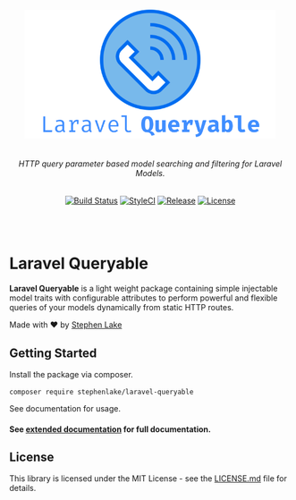 <h6 align="center">
    <img src="https://github.com/stephenlake/laravel-queryable/blob/master/docs/assets/laravel-queryable-banner.png" width="450"/>
</h6>

<h6 align="center">
    HTTP query parameter based model searching and filtering for Laravel Models.
</h6>

<p align="center">
<a href="https://travis-ci.org/stephenlake/laravel-queryable"><img src="
https://img.shields.io/travis/stephenlake/laravel-queryable/master.svg?style=flat-square" alt="Build Status"></a>
<a href="https://github.styleci.io/repos/148940371"><img src="https://github.styleci.io/repos/148940371/shield?branch=master&style=flat-square" alt="StyleCI"></a>
<a href="https://github.com/stephenlake/laravel-queryable"><img src="https://img.shields.io/github/release/stephenlake/laravel-queryable.svg?style=flat-square" alt="Release"></a>
<a href="https://github.com/stephenlake/laravel-queryable/LICENSE.md"><img src="https://img.shields.io/badge/license-MIT-brightgreen.svg?style=flat-square" alt="License"></a>
</p>

<br><br>

# Laravel Queryable

**Laravel Queryable** is a light weight package containing simple injectable model traits with configurable attributes to perform powerful and flexible queries of your models dynamically from static HTTP routes.

Made with ❤️ by [Stephen Lake](http://stephenlake.github.io/)

## Getting Started

Install the package via composer.

    composer require stephenlake/laravel-queryable

See documentation for usage.

#### See [extended documentation](https://stephenlake.github.io/laravel-queryable/) for full documentation.

## License

This library is licensed under the MIT License - see the [LICENSE.md](LICENSE.md) file for details.
